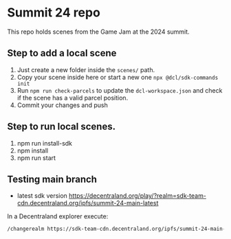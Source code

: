 # Summit 24 repo

This repo holds scenes from the Game Jam at the 2024 summit.

## Step to add a local scene

1. Just create a new folder inside the `scenes/` path.
2. Copy your scene inside here or start a new one `npx @dcl/sdk-commands init`
3. Run `npm run check-parcels` to update the `dcl-workspace.json` and check if the scene has a valid parcel position.
4. Commit your changes and push

## Step to run local scenes.

1. npm run install-sdk
2. npm install
3. npm run start

## Testing main branch

- latest sdk version https://decentraland.org/play/?realm=sdk-team-cdn.decentraland.org/ipfs/summit-24-main-latest

In a Decentraland explorer execute:

```bash
/changerealm https://sdk-team-cdn.decentraland.org/ipfs/summit-24-main-latest
```

